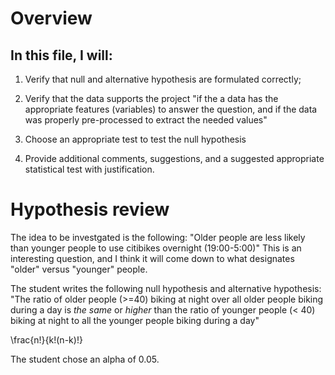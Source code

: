 # Overview

## In this file, I will:
1. Verify that null and alternative hypothesis are formulated correctly;
2. Verify that the data supports the project
 "if the a data has the appropriate features (variables) to answer the question, and if the data was properly pre-processed to extract the needed values"
 
3. Choose an appropriate test to test the null hypothesis
4. Provide additional comments, suggestions, and a suggested appropriate statistical test with justification.

# Hypothesis review
The idea to be investgated is the following:
"Older people are less likely than younger people to use citibikes overnight (19:00-5:00)"
This is an interesting question, and I think it will come down to what designates "older"  versus "younger" people.

The student writes the following null hypothesis and alternative hypothesis:<br>
"The ratio of older people (>=40) biking at night over all older people biking during a day is _the same_ or _higher_  than the ratio of younger people (< 40) biking at night to all the younger people biking during a day"

\frac{n!}{k!(n-k)!}

The student chose an alpha of 0.05.


